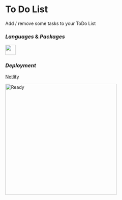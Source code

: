 # To Do List

Add / remove some tasks to your ToDo List

### _Languages_ & _Packages_

<img height="32" width="32" src="https://cdn.jsdelivr.net/npm/simple-icons@v3/icons/react.svg" />

### _Deployment_

[Netlify](https://create-your-to-do-list.netlify.app)

  <img src="./src/assets/Ready.png" width="350" alt="Ready">
